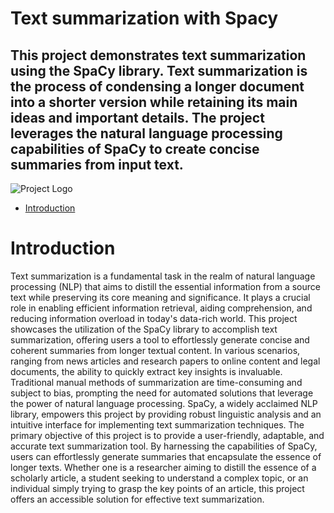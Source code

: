 # Text summarization with Spacy

## This project demonstrates text summarization using the SpaCy library. Text summarization is the process of condensing a longer document into a shorter version while retaining its main ideas and important details. The project leverages the natural language processing capabilities of SpaCy to create concise summaries from input text.

![Project Logo](https://github.com/7218287098/logo_images/blob/3c1edf2c0f9008a7f3000ac6e43a9a8aeeac55ff/text_summarization.png)
- [Introduction](#introduction)
# Introduction

Text summarization is a fundamental task in the realm of natural language processing (NLP) that aims to distill the essential information from a source text while preserving its core meaning and significance. It plays a crucial role in enabling efficient information retrieval, aiding comprehension, and reducing information overload in today's data-rich world. This project showcases the utilization of the SpaCy library to accomplish text summarization, offering users a tool to effortlessly generate concise and coherent summaries from longer textual content.
In various scenarios, ranging from news articles and research papers to online content and legal documents, the ability to quickly extract key insights is invaluable. Traditional manual methods of summarization are time-consuming and subject to bias, prompting the need for automated solutions that leverage the power of natural language processing. SpaCy, a widely acclaimed NLP library, empowers this project by providing robust linguistic analysis and an intuitive interface for implementing text summarization techniques.
The primary objective of this project is to provide a user-friendly, adaptable, and accurate text summarization tool. By harnessing the capabilities of SpaCy, users can effortlessly generate summaries that encapsulate the essence of longer texts. Whether one is a researcher aiming to distill the essence of a scholarly article, a student seeking to understand a complex topic, or an individual simply trying to grasp the key points of an article, this project offers an accessible solution for effective text summarization.
